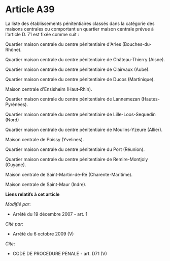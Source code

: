 # Article A39

La liste des établissements pénitentiaires classés dans la catégorie des maisons centrales ou comportant un quartier maison
centrale prévue à l'article D. 71 est fixée comme suit : 

Quartier maison centrale du centre pénitentiaire d'Arles (Bouches-du-Rhône). 

Quartier maison centrale du centre pénitentiaire de Château-Thierry (Aisne). 

Quartier maison centrale du centre pénitentiaire de Clairvaux (Aube). 

Quartier maison centrale du centre pénitentiaire de Ducos (Martinique). 

Maison centrale d'Ensisheim (Haut-Rhin). 

Quartier maison centrale du centre pénitentiaire de Lannemezan (Hautes-Pyrénées). 

Quartier maison centrale du centre pénitentiaire de Lille-Loos-Sequedin (Nord) 

Quartier maison centrale du centre pénitentiaire de Moulins-Yzeure (Allier). 

Maison centrale de Poissy (Yvelines). 

Quartier maison centrale du centre pénitentiaire du Port (Réunion). 

Quartier maison centrale du centre pénitentiaire de Remire-Montjoly (Guyane). 

Maison centrale de Saint-Martin-de-Ré (Charente-Maritime). 

Maison centrale de Saint-Maur (Indre).

**Liens relatifs à cet article**

_Modifié par_:

  - Arrêté du 19 décembre 2007 - art. 1

_Cité par_:

  - Arrêté du 6 octobre 2009 (V)

_Cite_:

  - CODE DE PROCEDURE PENALE - art. D71 (V)
